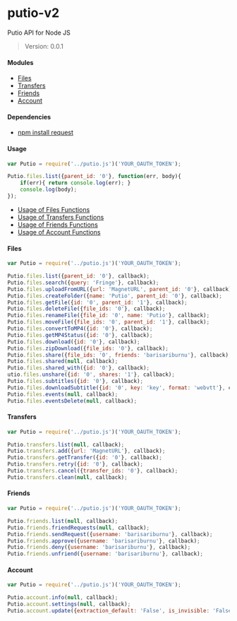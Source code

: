 # putio-v2

Putio API for Node JS
> Version: 0.0.1

#### Modules
* [Files](https://github.com/barisariburnu/putio-v2/blob/master/lib/files.js)
* [Transfers](https://github.com/barisariburnu/putio-v2/blob/master/lib/transfers.js)
* [Friends](https://github.com/barisariburnu/putio-v2/blob/master/lib/friends.js)
* [Account](https://github.com/barisariburnu/putio-v2/blob/master/lib/account.js)

#### Dependencies
* [npm install request](https://www.npmjs.com/package/request)

#### Usage
```js
var Putio = require('../putio.js')('YOUR_OAUTH_TOKEN');

Putio.files.list({parent_id: '0'}, function(err, body){
	if(err){ return console.log(err); }
	console.log(body);
});
```
* [Usage of Files Functions](https://github.com/barisariburnu/putio-v2/blob/master/examples/files.js)
* [Usage of Transfers Functions](https://github.com/barisariburnu/putio-v2/blob/master/examples/transfers.js)
* [Usage of Friends Functions](https://github.com/barisariburnu/putio-v2/blob/master/examples/friends.js)
* [Usage of Account Functions](https://github.com/barisariburnu/putio-v2/blob/master/examples/account.js)

#### Files
```js
var Putio = require('../putio.js')('YOUR_OAUTH_TOKEN');

Putio.files.list({parent_id: '0'}, callback);
Putio.files.search({query: 'Fringe'}, callback);
Putio.files.uploadFromURL({url: 'MagnetURL', parent_id: '0'}, callback);
Putio.files.createFolder({name: 'Putio', parent_id: '0'}, callback);
Putio.files.getFile({id: '0', parent_id: '1'}, callback);
Putio.files.deleteFile({file_ids: '0'}, callback);
Putio.files.renameFile({file_id: '0', name: 'Putio'}, callback);
Putio.files.moveFile({file_ids: '0', parent_id: '1'}, callback);
Putio.files.convertToMP4({id: '0'}, callback);
Putio.files.getMP4Status({id: '0'}, callback);
Putio.files.download({id: '0'}, callback);
Putio.files.zipDownload({file_ids: '0'}, callback);
Putio.files.share({file_ids: '0', friends: 'barisariburnu'}, callback);
Putio.files.shared(null, callback);
Putio.files.shared_with({id: '0'}, callback);
utio.files.unshare({id: '0', shares: '1'}, callback);
Putio.files.subtitles({id: '0'}, callback);
Putio.files.downloadSubtitle({id: '0', key: 'key', format: 'webvtt'}, callback);
Putio.files.events(null, callback);
Putio.files.eventsDelete(null, callback);
```
#### Transfers
```js
var Putio = require('../putio.js')('YOUR_OAUTH_TOKEN');

Putio.transfers.list(null, callback);
Putio.transfers.add({url: 'MagnetURL'}, callback);
Putio.transfers.getTransfer({id: '0'}, callback);
Putio.transfers.retry({id: '0'}, callback);
Putio.transfers.cancel({transfer_ids: '0'}, callback);
Putio.transfers.clean(null, callback);
```
#### Friends
```js
var Putio = require('../putio.js')('YOUR_OAUTH_TOKEN');

Putio.friends.list(null, callback);
Putio.friends.friendRequests(null, callback);
Putio.friends.sendRequest({username: 'barisariburnu'}, callback);
Putio.friends.approve({username: 'barisariburnu'}, callback);
Putio.friends.deny({username: 'barisariburnu'}, callback);
Putio.friends.unfriend({username: 'barisariburnu'}, callback);
```
#### Account
```js
var Putio = require('../putio.js')('YOUR_OAUTH_TOKEN');

Putio.account.info(null, callback);
Putio.account.settings(null, callback);
Putio.account.update({extraction_default: 'False', is_invisible: 'False'}, callback);
```